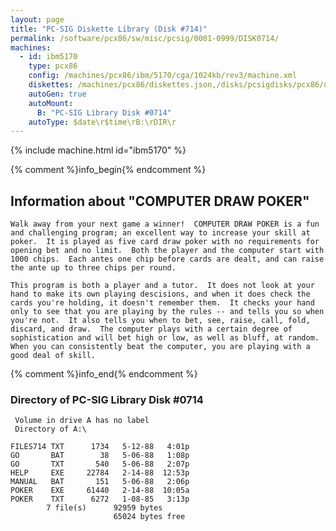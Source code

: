 ```yaml
---
layout: page
title: "PC-SIG Diskette Library (Disk #714)"
permalink: /software/pcx86/sw/misc/pcsig/0001-0999/DISK0714/
machines:
  - id: ibm5170
    type: pcx86
    config: /machines/pcx86/ibm/5170/cga/1024kb/rev3/machine.xml
    diskettes: /machines/pcx86/diskettes.json,/disks/pcsigdisks/pcx86/diskettes.json
    autoGen: true
    autoMount:
      B: "PC-SIG Library Disk #0714"
    autoType: $date\r$time\rB:\rDIR\r
---
```


{% include machine.html id="ibm5170" %}

{% comment %}info_begin{% endcomment %}

## Information about "COMPUTER DRAW POKER"

    Walk away from your next game a winner!  COMPUTER DRAW POKER is a fun
    and challenging program; an excellent way to increase your skill at
    poker.  It is played as five card draw poker with no requirements for
    opening bet and no limit.  Both the player and the computer start with
    1000 chips.  Each antes one chip before cards are dealt, and can raise
    the ante up to three chips per round.
    
    This program is both a player and a tutor.  It does not look at your
    hand to make its own playing descisions, and when it does check the
    cards you're holding, it doesn't remember them.  It checks your hand
    only to see that you are playing by the rules -- and tells you so when
    you're not.  It also tells you when to bet, see, raise, call, fold,
    discard, and draw.  The computer plays with a certain degree of
    sophistication and will bet high or low, as well as bluff, at random.
    When you can consistently beat the computer, you are playing with a
    good deal of skill.
{% comment %}info_end{% endcomment %}


### Directory of PC-SIG Library Disk #0714

     Volume in drive A has no label
     Directory of A:\

    FILES714 TXT      1734   5-12-88   4:01p
    GO       BAT        38   5-06-88   1:08p
    GO       TXT       540   5-06-88   2:07p
    HELP     EXE     22784   2-14-88  12:53p
    MANUAL   BAT       151   5-06-88   2:06p
    POKER    EXE     61440   2-14-88  10:05a
    POKER    TXT      6272   1-08-85   3:13p
            7 file(s)      92959 bytes
                           65024 bytes free

